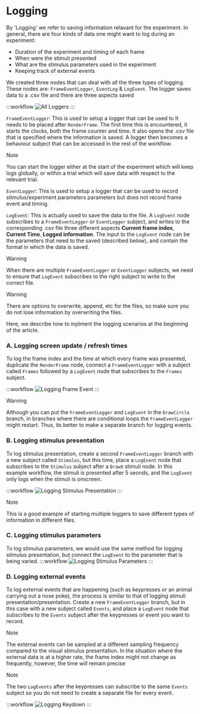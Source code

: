 # Logging

By 'Logging' we refer to saving information relavant for the experiment. In general, there are four kinds of data one might want to log during an experiment: 
- Duration of the experiment and timing of each frame
- When were the stimuli presented
- What are the stimulus parameters used in the experiment
- Keeping track of external events

We created three nodes that can deal with all the three types of logging. These nodes are: `FrameEventLogger`, `EventLog` & `LogEvent`. The logger saves data to a .csv file and there are three aspects saved 

:::workflow
![All Loggers](../workflows/logging-all-loggers.bonsai)
:::

`FrameEventLogger`: This is used to setup a logger that can be used to  It needs to be placed after `RenderFrame`. The first time this is encountered, it starts the clocks, both the frame counter and time. It also opens the .csv file that is specified where the information is saved. A logger then becomes a behaviour subject that can be accessed in the rest of the workflow. 

> [!NOTE]
> You can start the logger either at the start of the experiment which will keep logs globally, or within a trial which will save data with respect to the relevant trial.

`EventLogger`: This is used to setup a logger that can be used to record stimulus/experiment parameters parameters but does not record frame event and timing.

`LogEvent`: This is actually used to save the data to the file. A `LogEvent` node subscribes to a `FrameEventLogger` or `EventLogger` subject, and writes to the corresponding .csv file three different aspects __Current frame index__, __Current Time__, __Logged information__.  The input to the `LogEvent` node can be the parameters that need to the saved (described below), and contain the format in which the data is saved. 

> [!WARNING]
> When there are multiple `FrameEventLogger` or `EventLogger` subjects, we need to ensure that `LogEvent` subscribes to the right subject to write to the correct file.

> [!WARNING]
> There are options to overwrite, append, etc for the files, so make sure you do not lose information by overwriting the files.

Here, we describe how to inplment the logging scenarios at the beginning of the article. 

### A. Logging screen update / refresh times
To log the frame index and the time at which every frame was presented, duplicate the `RenderFrame` node, connect a `FrameEventLogger` with a subject called `Frames` followed by a `LogEvent` node that subscribes to the `Frames` subject.

:::workflow
![Logging Frame Event](../workflows/logging-frame-event.bonsai)
:::

> [!WARNING]
> Although you can put the `FrameEventLogger` and `LogEvent` in the `DrawCircle` branch, in branches where there are conditional loops the `FrameEventLogger` might restart. Thus, its better to make a separate branch for logging events.


### B. Logging stimulus presentation
To log stimulus presentation, create a second `FrameEventLogger` branch with a new subject called `Stimulus`, but this time, place a `LogEvent` node that subscribes to the `Stimulus` subject after a `DrawX` stimuli node. In this example workflow, the stimuli is presented after 5 seonds, and the `LogEvent` only logs when the stimuli is onscreen.

:::workflow
![Logging Stimulus Presentation](../workflows/logging-stimulus-presentation.bonsai)
:::

> [!NOTE]
> This is a good example of starting multiple loggers to save different types of information in different files.


### C. Logging stimulus parameters
To log stimulus parameters, we would use the same method for logging stimulus presentation, but connect the `LogEvent` to the parameter that is being varied. 
:::workflow
![Logging Stimulus Parameters](../workflows/logging-stimulus-parameters.bonsai)
:::

### D. Logging external events
To log external events that are happening (such as keypresses or an animal carrying out a nose poke), the process is similar to that of logging stimuli presentation/presentation. Create a new `FrameEventLogger` branch, but in this case with a new subject called `Events`, and place a `LogEvent` node that subscribes to the `Events` subject after the keypresses or event you want to record.

> [!NOTE]
> The external events can be sampled at a different sampling frequency compared to the visual stimulus presentation. In the situation where the external data is at a higher rate, the frame index might not change as frequently, however, the time will remain precise

> [!NOTE]
> The two `LogEvents` after the keypresses can subscribe to the same `Events` subject so you do not need to create a separate file for every event.

:::workflow
![Logging Keydown](../workflows/logging-keydown.bonsai)
:::
